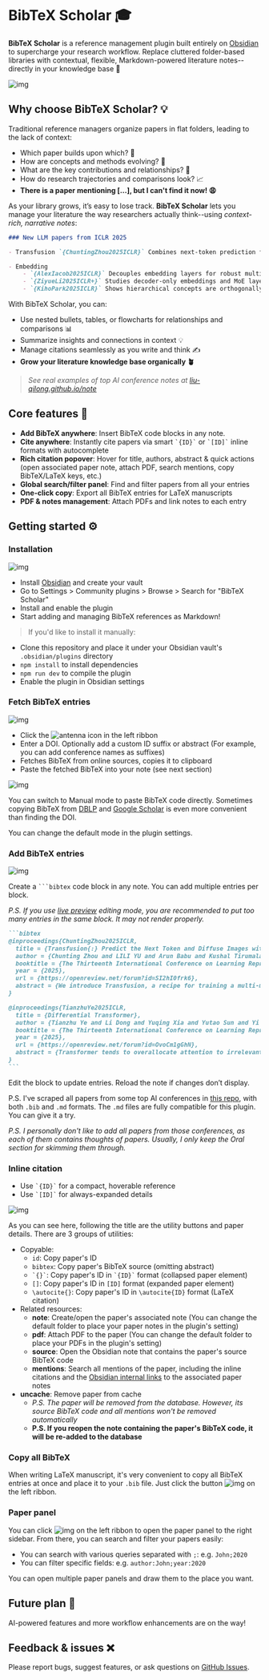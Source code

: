 # BibTeX Scholar 🎓

**BibTeX Scholar** is a reference management plugin built entirely on [Obsidian](https://obsidian.md/) to supercharge your research workflow. Replace cluttered folder-based libraries with contextual, flexible, Markdown-powered literature notes--directly in your knowledge base 🧠

![img](/gallery/bibtex-scholar.png)

## Why choose BibTeX Scholar? 💡

Traditional reference managers organize papers in flat folders, leading to the lack of context:

- Which paper builds upon which? 🧐
- How are concepts and methods evolving? 🔄
- What are the key contributions and relationships? 🔑
- How do research trajectories and comparisons look? 📈
- **There is a paper mentioning [...], but I can't find it now! 😩**

As your library grows, it’s easy to lose track. **BibTeX Scholar** lets you manage your literature the way researchers actually think--using *context-rich, narrative notes*:

```markdown
### New LLM papers from ICLR 2025

- Transfusion `{ChuntingZhou2025ICLR}` Combines next-token prediction for text and diffusion-based learning for images in a single transformer. Bridges the modality gap without image quantization #🧠

- Embedding
    - `{AlexIacob2025ICLR}` Decouples embedding layers for robust multi-lingual training, improving generalization
    - `{ZiyueLi2025ICLR+}` Studies decoder-only embeddings and MoE layers. Weighted sum > concatenation
    - `{KihoPark2025ICLR}` Shows hierarchical concepts are orthogonally encoded in representations #🧠
```

With BibTeX Scholar, you can:

- Use nested bullets, tables, or flowcharts for relationships and comparisons 📊
- Summarize insights and connections in context 💡
- Manage citations seamlessly as you write and think ✍️
- **Grow your literature knowledge base organically 🪴**

> *See real examples of top AI conference notes at [liu-qilong.github.io/note](https://liu-qilong.github.io/note)*


## Core features 🚀

- **Add BibTeX anywhere**: Insert BibTeX code blocks in any note.
- **Cite anywhere**: Instantly cite papers via smart ``` `{ID}` ``` or ``` `[ID]` ``` inline formats with autocomplete
- **Rich citation popover**: Hover for title, authors, abstract & quick actions (open associated paper note, attach PDF, search mentions, copy BibTeX/LaTeX keys, etc.)
- **Global search/filter panel**: Find and filter papers from all your entries
- **One-click copy**: Export all BibTeX entries for LaTeX manuscripts
- **PDF & notes management**: Attach PDFs and link notes to each entry

## Getting started ⚙️

### Installation

![img](/gallery/install.png)

- Install [Obsidian](https://obsidian.md/) and create your vault
- Go to Settings > Community plugins > Browse > Search for "BibTeX Scholar"
- Install and enable the plugin
- Start adding and managing BibTeX references as Markdown!

> If you'd like to install it manually:

- Clone this repository and place it under your Obsidian vault's `.obsidian/plugins` directory
- `npm install` to install dependencies
- `npm run dev` to compile the plugin
- Enable the plugin in Obsidian settings

### Fetch BibTeX entries

![img](/gallery/fetch-with-doi.png)

- Click the ![antenna](/gallery/antenna.jpeg) icon in the left ribbon
- Enter a DOI. Optionally add a custom ID suffix or abstract (For example, you can add conference names as suffixes)
- Fetches BibTeX from online sources, copies it to clipboard
- Paste the fetched BibTeX into your note (see next section)

![img](/gallery/fetch-manually.png)

You can switch to Manual mode to paste BibTeX code directly. Sometimes copying BibTeX from [DBLP](https://dblp.org/) and [Google Scholar](https://scholar.google.com/) is even more convenient than finding the DOI.

You can change the default mode in the plugin settings.

### Add BibTeX entries

![img](/gallery/bibtex-block.png)

Create a ```` ```bibtex ```` code block in any note. You can add multiple entries per block.

_P.S. If you use [live preview](https://help.obsidian.md/Live+preview+update) editing mode, you are recommended to put too many entries in the same block. It may not render properly._

````markdown
```bibtex
@inproceedings{ChuntingZhou2025ICLR,
  title = {Transfusion{:} Predict the Next Token and Diffuse Images with One Multi-Modal Model},
  author = {Chunting Zhou and LILI YU and Arun Babu and Kushal Tirumala and Michihiro Yasunaga and Leonid Shamis and Jacob Kahn and Xuezhe Ma and Luke Zettlemoyer and Omer Levy},
  booktitle = {The Thirteenth International Conference on Learning Representations},
  year = {2025},
  url = {https://openreview.net/forum?id=SI2hI0frk6},
  abstract = {We introduce Transfusion, a recipe for training a multi-modal model over discrete and continuous data.Transfusion combines the language modeling loss function (next token prediction) with diffusion to train a single transformer over mixed-modality sequences.We pretrain multiple Transfusion models up to 7B parameters from scratch on a mixture of text and image data, establishing scaling laws with respect to a variety of uni- and cross-modal benchmarks.Our experiments show that Transfusion scales significantly better than quantizing images and training a language model over discrete image tokens.By introducing modality-specific encoding and decoding layers, we can further improve the performance of Transfusion models, and even compress each image to just 16 patches.We further demonstrate that scaling our Transfusion recipe to 7B parameters and 2T multi-modal tokens produces a model that can generate images and text on a par with similar scale diffusion models and language models, reaping the benefits of both worlds.},
}

@inproceedings{TianzhuYe2025ICLR,
  title = {Differential Transformer},
  author = {Tianzhu Ye and Li Dong and Yuqing Xia and Yutao Sun and Yi Zhu and Gao Huang and Furu Wei},
  booktitle = {The Thirteenth International Conference on Learning Representations},
  year = {2025},
  url = {https://openreview.net/forum?id=OvoCm1gGhN},
  abstract = {Transformer tends to overallocate attention to irrelevant context. In this work, we introduce Diff Transformer, which amplifies attention to the relevant context while canceling noise. Specifically, the differential attention mechanism calculates attention scores as the difference between two separate softmax attention maps. The subtraction cancels noise, promoting the emergence of sparse attention patterns. Experimental results on language modeling show that Diff Transformer outperforms Transformer in various settings of scaling up model size and training tokens. More intriguingly, it offers notable advantages in practical applications, such as long-context modeling, key information retrieval, hallucination mitigation, in-context learning, and reduction of activation outliers. By being less distracted by irrelevant context, Diff Transformer can mitigate hallucination in question answering and text summarization. For in-context learning, Diff Transformer not only enhances accuracy but is also more robust to order permutation, which was considered as a chronic robustness issue. The results position Diff Transformer as a highly effective and promising architecture for large language models.},
}
```
````

Edit the block to update entries. Reload the note if changes don’t display.

P.S. I've scraped all papers from some top AI conferences in [this repo](https://github.com/liu-qilong/top-ai-conf-scrape), with both `.bib` and `.md` formats. The `.md` files are fully compatible for this plugin. You can give it a try.

_P.S. I personally don't like to add all papers from those conferences, as each of them contains thoughts of papers. Usually, I only keep the Oral section for skimming them through._

### Inline citation

- Use `` `{ID}` `` for a compact, hoverable reference
- Use `` `[ID]` `` for always-expanded details

![img](/gallery/bibtex-hover.png)

As you can see here, following the title are the utility buttons and paper details. There are 3 groups of utilities:

- Copyable:
  - `id`: Copy paper's ID
  - `bibtex`: Copy paper's BibTeX source (omitting abstract)
  - ``` `{}` ```: Copy paper's ID in ``` `{ID}` ``` format (collapsed paper element)
  - ``` [] ```: Copy paper's ID in ``` [ID] ``` format (expanded paper element)
  - `\autocite{}`: Copy paper's ID in `\autocite{ID}` format (LaTeX citation)
- Related resources:
  - **note**: Create/open the paper's associated note (You can change the default folder to place your paper notes in the plugin's setting)
  - **pdf**: Attach PDF to the paper (You can change the default folder to place your PDFs in the plugin's setting)
  - **source**: Open the Obsidian note that contains the paper's source BibTeX code
  - **mentions**: Search all mentions of the paper, including the inline citations and the [Obsidian internal links](https://help.obsidian.md/links) to the associated paper notes
- **uncache**: Remove paper from cache
  - _P.S. The paper will be removed from the database. However, its source BibTeX code and all mentions won't be removed automatically_
  - **P.S. If you reopen the note containing the paper's BibTeX code, it will be re-added to the database**

### Copy all BibTeX

When writing LaTeX manuscript, it's very convenient to copy all BibTeX entries at once and place it to your `.bib` file. Just click the button ![img](/gallery/scroll-text.jpeg) on the left ribbon.

### Paper panel

You can click ![img](/gallery/scan-search.jpeg) on the left ribbon to open the paper panel to the right sidebar. From there, you can search and filter your papers easily:

- You can search with various queries separated with `;`: e.g. `John;2020`
- You can filter specific fields: e.g. `author:John;year:2020`

You can open multiple paper panels and draw them to the place you want.

## Future plan 🤖

AI-powered features and more workflow enhancements are on the way!

## Feedback & issues ❌

Please report bugs, suggest features, or ask questions on [GitHub Issues](https://github.com/liu-qilong/bibtex-scholar/issues).
